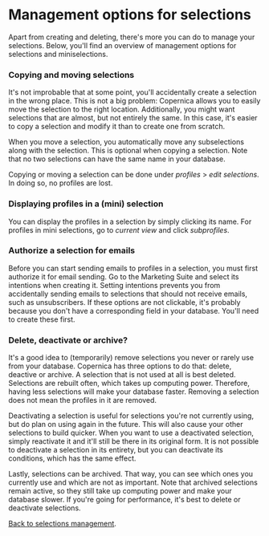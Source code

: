 # Management options for selections

Apart from creating and deleting, there's more you can do to manage 
your selections. Below, you'll find an overview of management options 
for selections and miniselections.

### Copying and moving selections

It's not improbable that at some point, you'll accidentally create a 
selection in the wrong place. This is not a big problem: Copernica 
allows you to easily move the selection to the right location. 
Additionally, you might want selections that are almost, but not 
entirely the same. In this case, it's easier to copy a selection and 
modify it than to create one from scratch.

When you move a selection, you automatically move any subselections 
along with the selection. This is optional when copying a selection. 
Note that no two selections can have the same name in your database. 

Copying or moving a selection can be done under *profiles* > *edit 
selections*. In doing so, no profiles are lost.

### Displaying profiles in a (mini) selection

You can display the profiles in a selection by simply clicking its name. 
For profiles in mini selections, go to *current view* and click 
*subprofiles*.

### Authorize a selection for emails

Before you can start sending emails to profiles in a selection, you must 
first authorize it for email sending. Go to the Marketing Suite and 
select its intentions when creating it. Setting intentions prevents you 
from accidentally sending emails to selections that should not receive 
emails, such as unsubscribers. If these options are not clickable, 
it's probably because you don't have a corresponding field in your 
database. You'll need to create these first.

### Delete, deactivate or archive?

It's a good idea to (temporarily) remove selections you never or rarely 
use from your database. Copernica has three options to do that: delete, 
deactive or archive. A selection that is not used at all is best deleted. 
Selections are rebuilt often, which takes up computing power. Therefore, 
having less selections will make your database faster. Removing a 
selection does not mean the profiles in it are removed.

Deactivating a selection is useful for selections you're not currently 
using, but do plan on using again in the future. This will also cause 
your other selections to build quicker. When you want to use a 
deactivated selection, simply reactivate it and it'll still be there in 
its original form. It is not possible to deactivate a selection in its 
entirety, but you can deactivate its conditions, which has the same 
effect. 

Lastly, selections can be archived. That way, you can see which ones 
you currently use and which are not as important. Note that archived 
selections remain active, so they still take up computing power and 
make your database slower. If you're going for performance, it's best 
to delete or deactivate selections.

[Back to selections management](./selections-introduction).
